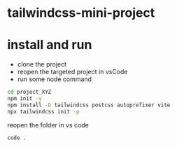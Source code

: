 # tailwindcss-mini-project

# install and run
- clone the project 
- reopen the targeted project in vsCode
- run some node command

```sh
cd project_XYZ
npm init -y
npm install -D tailwindcss postcss autoprefixer vite
npx tailwindcss init -p
```
reopen the folder in vs code
```sh
code .
```
